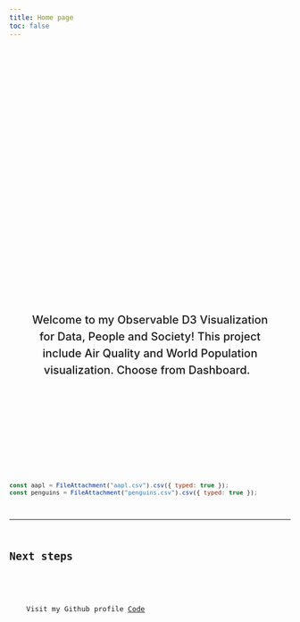 ```yaml
---
title: Home page
toc: false
---
```


<style>

.hero {
  display: flex;
  flex-direction: column;
  align-items: center;
  font-family: var(--sans-serif);
  margin: 4rem 0 8rem;
  text-wrap: balance;
  text-align: center;
}

.hero h1 {
  margin: 2rem 0;
  max-width: none;
  font-size: 14vw;
  font-weight: 900;
  line-height: 1;
  background: linear-gradient(30deg, var(--theme-foreground-focus), currentColor);
  -webkit-background-clip: text;
  -webkit-text-fill-color: transparent;
  background-clip: text;
}

.hero h2 {
  margin: 0;
  max-width: 34em;
  font-size: 20px;
  font-style: initial;
  font-weight: 500;
  line-height: 1.5;
  color: var(--theme-foreground-muted);
}

@media (min-width: 640px) {
  .hero h1 {
    font-size: 90px;
  }
}

</style>

<div class="hero">
  <h1>Hello, from Adam Maka project</h1>
  <h2>Welcome to my Observable D3 Visualization for Data, People and Society! This project include Air  Quality and World Population visualization. Choose from Dashboard.<code style="font-size: 90%;"> </h2>
</div>

```js
const aapl = FileAttachment("aapl.csv").csv({ typed: true });
const penguins = FileAttachment("penguins.csv").csv({ typed: true });
```

---

## Next steps

<div class="grid grid-cols-4">
  <div class="card">
    Visit my Github profile <a href="https://github.com/Makaadam11">Code</a>
  </div>
</div>

